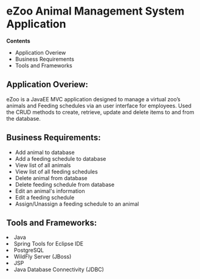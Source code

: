 <b><h1>eZoo Animal Management System Application</h1></b>
<b>Contents</b>
<ul>
  <li>Application Overiew</li>
  <li>Business Requirements</li>
  <li>Tools and Frameworks</li>
</ul>

<h2>Application Overiew:</h2>
eZoo is a JavaEE MVC application designed to manage a virtual zoo’s animals and Feeding schedules via an user interface for employees. Used the CRUD methods to create, retrieve, update and delete items to and from the database. 

<h2>Business Requirements:</h2>
<ul>
  <li>Add animal to database</li>
  <li>Add a feeding schedule to database</li>
  <li>View list of all animals</li>
  <li>View list of all feeding schedules</li>
  <li>Delete animal from database</li>
  <li>Delete feeding schedule from database</li> 
  <li>Edit an animal's information</li>
  <li>Edit a feeding schedule</li>
  <li>Assign/Unassign a feeding schedule to an animal</li>  
</ul>

<h2>Tools and Frameworks:</h2>
  <li>Java</li>
  <li>Spring Tools for Eclipse IDE </li>
  <li>PostgreSQL</li>
  <li>WildFly Server (JBoss)</li>
  <li>JSP</li>
  <li>Java Database Connectivity (JDBC)</li>

